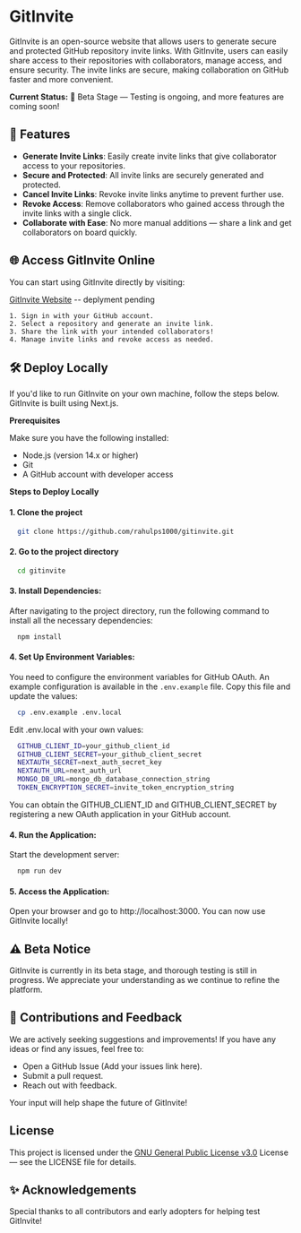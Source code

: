 # GitInvite

GitInvite is an open-source website that allows users to generate secure and protected GitHub repository invite links. With GitInvite, users can easily share access to their repositories with collaborators, manage access, and ensure security. The invite links are secure, making collaboration on GitHub faster and more convenient.

**Current Status:** 🚧 Beta Stage — Testing is ongoing, and more features are coming soon!

## 🔗 Features

- **Generate Invite Links**: Easily create invite links that give collaborator access to your repositories.
- **Secure and Protected**: All invite links are securely generated and protected.
- **Cancel Invite Links**: Revoke invite links anytime to prevent further use.
- **Revoke Access**: Remove collaborators who gained access through the invite links with a single click.
- **Collaborate with Ease**: No more manual additions — share a link and get collaborators on board quickly.

## 🌐 Access GitInvite Online

You can start using GitInvite directly by visiting:

[GitInvite Website]() -- deplyment pending

    1. Sign in with your GitHub account.
    2. Select a repository and generate an invite link.
    3. Share the link with your intended collaborators!
    4. Manage invite links and revoke access as needed.

## 🛠️ Deploy Locally

If you'd like to run GitInvite on your own machine, follow the steps below. GitInvite is built using Next.js.

**Prerequisites**

Make sure you have the following installed:

- Node.js (version 14.x or higher)
- Git
- A GitHub account with developer access

**Steps to Deploy Locally**

#### 1. Clone the project

```bash
  git clone https://github.com/rahulps1000/gitinvite.git
```

#### 2. Go to the project directory

```bash
  cd gitinvite
```

#### 3. Install Dependencies:

After navigating to the project directory, run the following command to install all the necessary dependencies:

```bash
  npm install
```

#### 4. Set Up Environment Variables:

You need to configure the environment variables for GitHub OAuth. An example configuration is available in the `.env.example` file. Copy this file and update the values:

```bash
  cp .env.example .env.local
```

Edit .env.local with your own values:

```bash
  GITHUB_CLIENT_ID=your_github_client_id
  GITHUB_CLIENT_SECRET=your_github_client_secret
  NEXTAUTH_SECRET=next_auth_secret_key
  NEXTAUTH_URL=next_auth_url
  MONGO_DB_URL=mongo_db_database_connection_string
  TOKEN_ENCRYPTION_SECRET=invite_token_encryption_string
```

You can obtain the GITHUB_CLIENT_ID and GITHUB_CLIENT_SECRET by registering a new OAuth application in your GitHub account.

#### 4. Run the Application:

Start the development server:

```bash
  npm run dev
```

#### 5. Access the Application:

Open your browser and go to http://localhost:3000. You can now use GitInvite locally!

## ⚠️ Beta Notice

GitInvite is currently in its beta stage, and thorough testing is still in progress. We appreciate your understanding as we continue to refine the platform.

## 🌱 Contributions and Feedback

We are actively seeking suggestions and improvements! If you have any ideas or find any issues, feel free to:

- Open a GitHub Issue (Add your issues link here).
- Submit a pull request.
- Reach out with feedback.

Your input will help shape the future of GitInvite!

## License

This project is licensed under the [GNU General Public License v3.0](https://choosealicense.com/licenses/gpl-3.0/) License — see the LICENSE file for details.

## ✨ Acknowledgements

Special thanks to all contributors and early adopters for helping test GitInvite!
